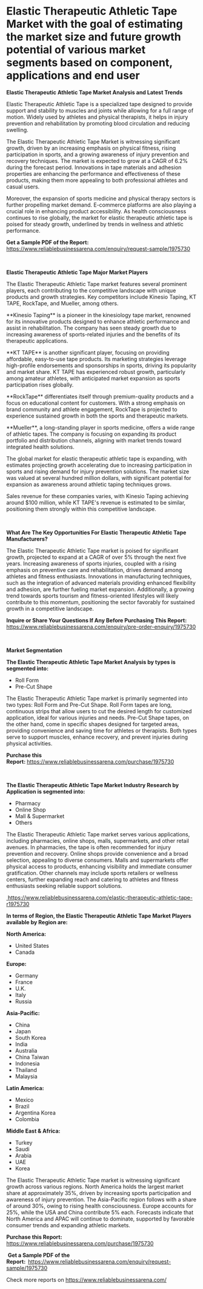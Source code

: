 <p><h1>Elastic Therapeutic Athletic Tape Market with the goal of estimating the market size and future growth potential of various market segments based on component, applications and end user</h1></p><p><strong>Elastic Therapeutic Athletic Tape Market Analysis and Latest Trends</strong></p>
<p><p>Elastic Therapeutic Athletic Tape is a specialized tape designed to provide support and stability to muscles and joints while allowing for a full range of motion. Widely used by athletes and physical therapists, it helps in injury prevention and rehabilitation by promoting blood circulation and reducing swelling.</p><p>The Elastic Therapeutic Athletic Tape Market is witnessing significant growth, driven by an increasing emphasis on physical fitness, rising participation in sports, and a growing awareness of injury prevention and recovery techniques. The market is expected to grow at a CAGR of 6.2% during the forecast period. Innovations in tape materials and adhesion properties are enhancing the performance and effectiveness of these products, making them more appealing to both professional athletes and casual users. </p><p>Moreover, the expansion of sports medicine and physical therapy sectors is further propelling market demand. E-commerce platforms are also playing a crucial role in enhancing product accessibility. As health consciousness continues to rise globally, the market for elastic therapeutic athletic tape is poised for steady growth, underlined by trends in wellness and athletic performance.</p></p>
<p><strong>Get a Sample PDF of the Report:&nbsp;</strong> <a href="https://www.reliablebusinessarena.com/enquiry/request-sample/1975730?utm_campaign=2329&utm_medium=2&utm_source=Github&utm_content=ia&utm_term=10022025&utm_id=elastic-therapeutic-athletic-tape">https://www.reliablebusinessarena.com/enquiry/request-sample/1975730</a></p>
<p>&nbsp;</p>
<p><strong>Elastic Therapeutic Athletic Tape Major Market Players</strong></p>
<p><p>The Elastic Therapeutic Athletic Tape market features several prominent players, each contributing to the competitive landscape with unique products and growth strategies. Key competitors include Kinesio Taping, KT TAPE, RockTape, and Mueller, among others.</p><p>**Kinesio Taping** is a pioneer in the kinesiology tape market, renowned for its innovative products designed to enhance athletic performance and assist in rehabilitation. The company has seen steady growth due to increasing awareness of sports-related injuries and the benefits of its therapeutic applications. </p><p>**KT TAPE** is another significant player, focusing on providing affordable, easy-to-use tape products. Its marketing strategies leverage high-profile endorsements and sponsorships in sports, driving its popularity and market share. KT TAPE has experienced robust growth, particularly among amateur athletes, with anticipated market expansion as sports participation rises globally.</p><p>**RockTape** differentiates itself through premium-quality products and a focus on educational content for customers. With a strong emphasis on brand community and athlete engagement, RockTape is projected to experience sustained growth in both the sports and therapeutic markets.</p><p>**Mueller**, a long-standing player in sports medicine, offers a wide range of athletic tapes. The company is focusing on expanding its product portfolio and distribution channels, aligning with market trends toward integrated health solutions.</p><p>The global market for elastic therapeutic athletic tape is expanding, with estimates projecting growth accelerating due to increasing participation in sports and rising demand for injury prevention solutions. The market size was valued at several hundred million dollars, with significant potential for expansion as awareness around athletic taping techniques grows.</p><p>Sales revenue for these companies varies, with Kinesio Taping achieving around $100 million, while KT TAPE's revenue is estimated to be similar, positioning them strongly within this competitive landscape.</p></p>
<p>&nbsp;</p>
<p><strong>What Are The Key Opportunities For Elastic Therapeutic Athletic Tape Manufacturers?</strong></p>
<p><p>The Elastic Therapeutic Athletic Tape market is poised for significant growth, projected to expand at a CAGR of over 5% through the next five years. Increasing awareness of sports injuries, coupled with a rising emphasis on preventive care and rehabilitation, drives demand among athletes and fitness enthusiasts. Innovations in manufacturing techniques, such as the integration of advanced materials providing enhanced flexibility and adhesion, are further fueling market expansion. Additionally, a growing trend towards sports tourism and fitness-oriented lifestyles will likely contribute to this momentum, positioning the sector favorably for sustained growth in a competitive landscape.</p></p>
<p><strong>Inquire or Share Your Questions If Any Before Purchasing This Report:</strong> <a href="https://www.reliablebusinessarena.com/enquiry/pre-order-enquiry/1975730?utm_campaign=2329&utm_medium=2&utm_source=Github&utm_content=ia&utm_term=10022025&utm_id=elastic-therapeutic-athletic-tape">https://www.reliablebusinessarena.com/enquiry/pre-order-enquiry/1975730</a></p>
<p>&nbsp;</p>
<p><strong>Market Segmentation</strong></p>
<p><strong>The Elastic Therapeutic Athletic Tape Market Analysis by types is segmented into:</strong></p>
<p><ul><li>Roll Form</li><li>Pre-Cut Shape</li></ul></p>
<p><p>The Elastic Therapeutic Athletic Tape market is primarily segmented into two types: Roll Form and Pre-Cut Shape. Roll Form tapes are long, continuous strips that allow users to cut the desired length for customized application, ideal for various injuries and needs. Pre-Cut Shape tapes, on the other hand, come in specific shapes designed for targeted areas, providing convenience and saving time for athletes or therapists. Both types serve to support muscles, enhance recovery, and prevent injuries during physical activities.</p></p>
<p><strong>Purchase this Report:&nbsp;</strong><a href="https://www.reliablebusinessarena.com/purchase/1975730?utm_campaign=2329&utm_medium=2&utm_source=Github&utm_content=ia&utm_term=10022025&utm_id=elastic-therapeutic-athletic-tape">https://www.reliablebusinessarena.com/purchase/1975730</a></p>
<p>&nbsp;</p>
<p><strong>The Elastic Therapeutic Athletic Tape Market Industry Research by Application is segmented into:</strong></p>
<p><ul><li>Pharmacy</li><li>Online Shop</li><li>Mall & Supermarket</li><li>Others</li></ul></p>
<p><p>The Elastic Therapeutic Athletic Tape market serves various applications, including pharmacies, online shops, malls, supermarkets, and other retail avenues. In pharmacies, the tape is often recommended for injury prevention and recovery. Online shops provide convenience and a broad selection, appealing to diverse consumers. Malls and supermarkets offer physical access to products, enhancing visibility and immediate consumer gratification. Other channels may include sports retailers or wellness centers, further expanding reach and catering to athletes and fitness enthusiasts seeking reliable support solutions.</p></p>
<p><a href="https://www.reliablebusinessarena.com/elastic-therapeutic-athletic-tape-r1975730?utm_campaign=2329&utm_medium=2&utm_source=Github&utm_content=ia&utm_term=10022025&utm_id=elastic-therapeutic-athletic-tape">&nbsp;https://www.reliablebusinessarena.com/elastic-therapeutic-athletic-tape-r1975730</a></p>
<p><strong>In terms of Region, the Elastic Therapeutic Athletic Tape Market Players available by Region are:</strong></p>
<p>
    <p> <strong> North America: </strong>
        <ul>
            <li>United States</li>
            <li>Canada</li>
        </ul>
        </p> 
    <p> <strong> Europe: </strong>
        <ul>
            <li>Germany</li>
            <li>France</li>
            <li>U.K.</li>
            <li>Italy</li>
            <li>Russia</li>
        </ul>
        </p> 
    <p> <strong> Asia-Pacific: </strong>
        <ul>
            <li>China</li>
            <li>Japan</li>
            <li>South Korea</li>
            <li>India</li>
            <li>Australia</li>
            <li>China Taiwan</li>
            <li>Indonesia</li>
            <li>Thailand</li>
            <li>Malaysia</li>
        </ul>
        </p> 
    <p> <strong> Latin America: </strong>
        <ul>
            <li>Mexico</li>
            <li>Brazil</li>
            <li>Argentina Korea</li>
            <li>Colombia</li>
        </ul>
        </p> 
    <p> <strong> Middle East & Africa: </strong>
        <ul>
            <li>Turkey</li>
            <li>Saudi</li>
            <li>Arabia</li>
            <li>UAE</li>
            <li>Korea</li>
        </ul>
    </p>
    </p>
<p><p>The Elastic Therapeutic Athletic Tape market is witnessing significant growth across various regions. North America holds the largest market share at approximately 35%, driven by increasing sports participation and awareness of injury prevention. The Asia-Pacific region follows with a share of around 30%, owing to rising health consciousness. Europe accounts for 25%, while the USA and China contribute 5% each. Forecasts indicate that North America and APAC will continue to dominate, supported by favorable consumer trends and expanding athletic markets.</p></p>
<p><strong>Purchase this Report: </strong><a href="https://www.reliablebusinessarena.com/purchase/1975730?utm_campaign=2329&utm_medium=2&utm_source=Github&utm_content=ia&utm_term=10022025&utm_id=elastic-therapeutic-athletic-tape">https://www.reliablebusinessarena.com/purchase/1975730</a></p>
<p>&nbsp;<strong>Get a Sample PDF of the Report:&nbsp;&nbsp;</strong><a href="https://www.reliablebusinessarena.com/enquiry/request-sample/1975730?utm_campaign=2329&utm_medium=2&utm_source=Github&utm_content=ia&utm_term=10022025&utm_id=elastic-therapeutic-athletic-tape">https://www.reliablebusinessarena.com/enquiry/request-sample/1975730</a></p>
<p><strong></strong></p>
<p>Check more reports on <a href="https://www.reliablebusinessarena.com/?utm_campaign=2329&utm_medium=2&utm_source=Github&utm_content=ia&utm_term=10022025&utm_id=elastic-therapeutic-athletic-tape">https://www.reliablebusinessarena.com/</a></p>